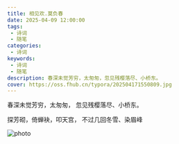 ```yaml
---
title: 相见欢.莫负春
date: 2025-04-09 12:00:00
tags:
 - 诗词
 - 随笔
categories:
 - 诗词
keywords:
 - 诗词
 - 随笔
description: 春深未觉芳穷，太匆匆，忽见残樱落尽、小桥东。
cover: https://oss.fhub.cn/typora/202504171550809.jpg
---
```


春深未觉芳穷，太匆匆，
忽见残樱落尽、小桥东。

探芳砌，倚蝉袂，叩天宫，
不过几回冬雪、染眉峰

![photo](https://oss.fhub.cn/typora/202504171550809.jpg)
